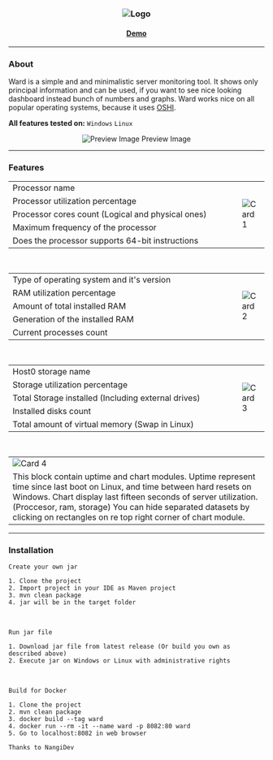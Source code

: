 <h3 align = "center">
    <img src = "https://steamuserimages-a.akamaihd.net/ugc/1183831643851331322/A4887F3781AB6DD6B7CA098566FB62E6F5D92975/" alt = "Logo" />
    <h4 align = "center"><a href = "http://b-server.org/">Demo</a></h4> 
</h3>

---

### About

Ward is a simple and and minimalistic server monitoring tool. 
It shows only principal information and can be used, if you want to see nice looking dashboard instead bunch of numbers and graphs.
Ward works nice on all popular operating systems, because it uses [OSHI](https://github.com/oshi/oshi).

**All features tested on:** `Windows` `Linux`

<p align = "center">
    <img src = "https://steamuserimages-a.akamaihd.net/ugc/1183831643851277781/BCE7498C9939D94CB871359DAF95F35B2CF90ED3/" alt = "Preview Image" />
    <h7 align = "center">Preview Image</h7>
</p>

---

### Features

<table>
    <tr>
        <td width = "600.5">Processor name</td>
        <td rowspan = "5">
            <img src = "https://steamuserimages-a.akamaihd.net/ugc/1183831643851282360/403FDEBFCF7D1FF0F69EB5278A61D4E20845DB7A/" alt = "Card 1" align = "center" />
        </td>
    </tr>
    <tr>
        <td>Processor utilization percentage</td>
    </tr>
    <tr>
        <td>Processor cores count (Logical and physical ones)</td>
    </tr>
    <tr>
        <td>Maximum frequency of the processor</td>
    </tr>
    <tr>
        <td>Does the processor supports 64-bit instructions</td>
    </tr>
</table>

<br>

<table>
    <tr>
        <td width = "600.5">Type of operating system and it's version</td>
        <td rowspan = "5">
            <img src = "https://steamuserimages-a.akamaihd.net/ugc/1183831643851285796/144BB74471806F12E742CD82F8FF2756F30E4683/" alt = "Card 2" align = "center" />
        </td>
    </tr>
    <tr>
        <td>RAM utilization percentage</td>
    </tr>
    <tr>
        <td>Amount of total installed RAM</td>
    </tr>
    <tr>
        <td>Generation of the installed RAM</td>
    </tr>
    <tr>
        <td>Current processes count</td>
    </tr>
</table>

<br>

<table>
    <tr>
        <td width = "600.5">Host0 storage name</td>
        <td rowspan = "5">
            <img src = "https://steamuserimages-a.akamaihd.net/ugc/1183831643851289616/A01554173BC78C5AF030573F8572B53E00CF5EFD/" alt = "Card 3" align = "center" />
        </td>
    </tr>
    <tr>
        <td>Storage utilization percentage</td>
    </tr>
    <tr>
        <td>Total Storage installed (Including external drives)</td>
    </tr>
    <tr>
        <td>Installed disks count</td>
    </tr>
    <tr>
        <td>Total amount of virtual memory (Swap in Linux)</td>
    </tr>
</table>

<br>

<table>
    <tr>
        <td width = "916.5">
            <img src = "https://steamuserimages-a.akamaihd.net/ugc/1183831643851293102/5E0B6FB960A45E5397102326BDCD6035E96A23EA/" alt = "Card 4" align = "center" />
        </td>
    </tr>
    <tr>
        <td>
            This block contain uptime and chart modules. Uptime represent time since last boot on Linux, and time between hard resets on Windows.
            Chart display last fifteen seconds of server utilization. (Proccesor, ram, storage)
            You can hide separated datasets by clicking on rectangles on re top right corner of chart module.
        </td>
    </tr>
</table>

---

### Installation
    Create your own jar

    1. Clone the project
    2. Import project in your IDE as Maven project
    3. mvn clean package
    4. jar will be in the target folder

<br>

    Run jar file

    1. Download jar file from latest release (Or build you own as described above)
    2. Execute jar on Windows or Linux with administrative rights

<br>

    Build for Docker

    1. Clone the project
    2. mvn clean package
    3. docker build --tag ward
    4. docker run --rm -it --name ward -p 8082:80 ward
    5. Go to localhost:8082 in web browser
    
    Thanks to NangiDev